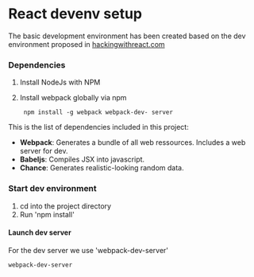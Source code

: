 React devenv setup
===

The basic development environment has been created based on the dev environment proposed in [hackingwithreact.com](http://www.hackingwithreact.com/)


### Dependencies

1. Install NodeJs with NPM
2. Install webpack globally via npm


		npm install -g webpack webpack-dev-	server

This is the list of dependencies included in this project: 


* **Webpack**: Generates a bundle of all web ressources. Includes a web server for dev.
* **Babeljs**: Compiles JSX into javascript.
* **Chance**: Generates realistic-looking random data.

### Start dev environment

1. cd into the project directory
2. Run 'npm install'

#### Launch dev server

For the dev server we use 'webpack-dev-server'

	webpack-dev-server

